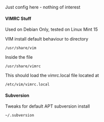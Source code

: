 Just config here - nothing of interest

#### VIMRC Stuff

Used on Debian Only, tested on Linux Mint 15

VIM install default behaviour to directory

	/usr/share/vim

Inside the file

	/usr/share/vimrc 

This should load the vimrc.local file located at

	/etc/vim/vimrc.local

#### Subversion

Tweaks for default APT subversion install

	~/.subversion
